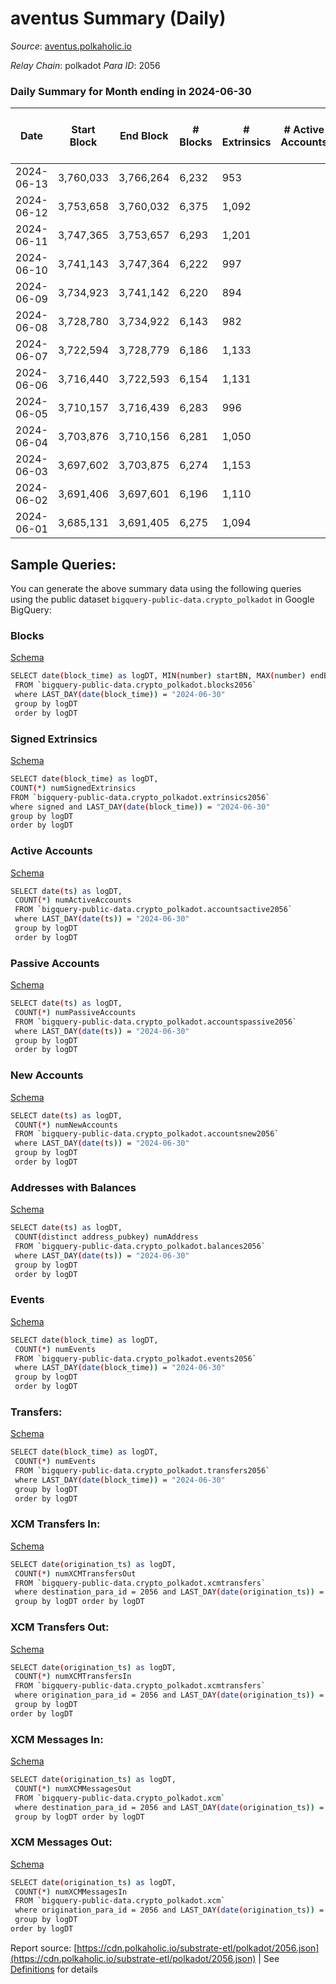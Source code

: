 # aventus Summary (Daily)

_Source_: [aventus.polkaholic.io](https://aventus.polkaholic.io)

*Relay Chain*: polkadot
*Para ID*: 2056



### Daily Summary for Month ending in 2024-06-30


| Date    | Start Block | End Block | # Blocks | # Extrinsics | # Active Accounts | # Passive Accounts | # New Accounts | # Addresses | # Events  | # Transfers ($USD) | # XCM Transfers In ($USD) | # XCM Transfers Out ($USD) | # XCM In | # XCM Out | Issues |
|---------|-------------|-----------|----------|--------------|-------------------|--------------------|----------------|-------------|-----------|--------------------|---------------------------|----------------------------|----------|-----------|--------|
| 2024-06-13 | 3,760,033 | 3,766,264 | 6,232 | 953 |  |  |  |  | 19,985 | 1,333  |   |   |  |  |  |
| 2024-06-12 | 3,753,658 | 3,760,032 | 6,375 | 1,092 |  |  |  |  | 21,194 | 1,472  |   |   |  |  |  |
| 2024-06-11 | 3,747,365 | 3,753,657 | 6,293 | 1,201 |  |  |  |  | 21,013 | 1,201  |   |   |  |  |  |
| 2024-06-10 | 3,741,143 | 3,747,364 | 6,222 | 997 |  |  |  |  | 20,229 | 1,377  |   |   |  |  |  |
| 2024-06-09 | 3,734,923 | 3,741,142 | 6,220 | 894 |  |  |  |  | 19,485 | 1,274  |   |   |  |  |  |
| 2024-06-08 | 3,728,780 | 3,734,922 | 6,143 | 982 |  |  |  |  | 20,003 | 1,362  |   |   |  |  |  |
| 2024-06-07 | 3,722,594 | 3,728,779 | 6,186 | 1,133 |  |  |  |  | 21,117 | 1,513  |   |   |  |  |  |
| 2024-06-06 | 3,716,440 | 3,722,593 | 6,154 | 1,131 |  |  |  |  | 21,033 | 1,511  |   |   |  |  |  |
| 2024-06-05 | 3,710,157 | 3,716,439 | 6,283 | 996 |  |  |  |  | 20,382 | 1,374  |   |   |  |  |  |
| 2024-06-04 | 3,703,876 | 3,710,156 | 6,281 | 1,050 |  |  |  |  | 20,704 | 1,430  |   |   |  |  |  |
| 2024-06-03 | 3,697,602 | 3,703,875 | 6,274 | 1,153 |  |  |  |  | 21,070 | 1,337  |   |   |  |  |  |
| 2024-06-02 | 3,691,406 | 3,697,601 | 6,196 | 1,110 |  |  |  |  | 20,998 | 1,491  |   |   |  |  |  |
| 2024-06-01 | 3,685,131 | 3,691,405 | 6,275 | 1,094 |  |  |  |  | 20,999 | 1,464  |   |   |  |  |  |

## Sample Queries:
You can generate the above summary data using the following queries using the public dataset `bigquery-public-data.crypto_polkadot` in Google BigQuery:


### Blocks 

[Schema](https://github.com/colorfulnotion/substrate-etl/blob/main/schema/blocks.json)

```bash
SELECT date(block_time) as logDT, MIN(number) startBN, MAX(number) endBN, COUNT(*) numBlocks 
 FROM `bigquery-public-data.crypto_polkadot.blocks2056`  
 where LAST_DAY(date(block_time)) = "2024-06-30" 
 group by logDT 
 order by logDT
```

### Signed Extrinsics 

[Schema](https://github.com/colorfulnotion/substrate-etl/blob/main/schema/extrinsics.json)

```bash
SELECT date(block_time) as logDT, 
COUNT(*) numSignedExtrinsics 
FROM `bigquery-public-data.crypto_polkadot.extrinsics2056`  
where signed and LAST_DAY(date(block_time)) = "2024-06-30" 
group by logDT 
order by logDT
```

### Active Accounts 

[Schema](https://github.com/colorfulnotion/substrate-etl/blob/main/schema/accountsactive.json)

```bash
SELECT date(ts) as logDT, 
 COUNT(*) numActiveAccounts 
 FROM `bigquery-public-data.crypto_polkadot.accountsactive2056` 
 where LAST_DAY(date(ts)) = "2024-06-30" 
 group by logDT 
 order by logDT
```

### Passive Accounts 

[Schema](https://github.com/colorfulnotion/substrate-etl/blob/main/schema/accountspassive.json)

```bash
SELECT date(ts) as logDT, 
 COUNT(*) numPassiveAccounts 
 FROM `bigquery-public-data.crypto_polkadot.accountspassive2056` 
 where LAST_DAY(date(ts)) = "2024-06-30" 
 group by logDT 
 order by logDT
```

### New Accounts 

[Schema](https://github.com/colorfulnotion/substrate-etl/blob/main/schema/accountsnew.json)

```bash
SELECT date(ts) as logDT, 
 COUNT(*) numNewAccounts 
 FROM `bigquery-public-data.crypto_polkadot.accountsnew2056` 
 where LAST_DAY(date(ts)) = "2024-06-30" 
 group by logDT
 order by logDT
```

### Addresses with Balances 

[Schema](https://github.com/colorfulnotion/substrate-etl/blob/main/schema/balances.json)

```bash
SELECT date(ts) as logDT,
 COUNT(distinct address_pubkey) numAddress 
 FROM `bigquery-public-data.crypto_polkadot.balances2056` 
 where LAST_DAY(date(ts)) = "2024-06-30" 
 group by logDT 
 order by logDT
```

### Events 

[Schema](https://github.com/colorfulnotion/substrate-etl/blob/main/schema/events.json)

```bash
SELECT date(block_time) as logDT, 
 COUNT(*) numEvents 
 FROM `bigquery-public-data.crypto_polkadot.events2056` 
 where LAST_DAY(date(block_time)) = "2024-06-30" 
 group by logDT 
 order by logDT
```

### Transfers:

[Schema](https://github.com/colorfulnotion/substrate-etl/blob/main/schema/transfers.json)

```bash
SELECT date(block_time) as logDT, 
 COUNT(*) numEvents 
 FROM `bigquery-public-data.crypto_polkadot.transfers2056` 
 where LAST_DAY(date(block_time)) = "2024-06-30" 
 group by logDT 
 order by logDT
```

### XCM Transfers In: 

[Schema](https://github.com/colorfulnotion/substrate-etl/blob/main/schema/xcmtransfers.json)

```bash
SELECT date(origination_ts) as logDT, 
 COUNT(*) numXCMTransfersOut 
 FROM `bigquery-public-data.crypto_polkadot.xcmtransfers` 
 where destination_para_id = 2056 and LAST_DAY(date(origination_ts)) = "2024-06-30" 
 group by logDT order by logDT
```

### XCM Transfers Out: 

[Schema](https://github.com/colorfulnotion/substrate-etl/blob/main/schema/xcmtransfers.json)

```bash
SELECT date(origination_ts) as logDT, 
 COUNT(*) numXCMTransfersIn 
 FROM `bigquery-public-data.crypto_polkadot.xcmtransfers` 
 where origination_para_id = 2056 and LAST_DAY(date(origination_ts)) = "2024-06-30" 
 group by logDT 
order by logDT
```

### XCM Messages In: 

[Schema](https://github.com/colorfulnotion/substrate-etl/blob/main/schema/xcm.json)

```bash
SELECT date(origination_ts) as logDT, 
 COUNT(*) numXCMMessagesOut 
 FROM `bigquery-public-data.crypto_polkadot.xcm` 
 where destination_para_id = 2056 and LAST_DAY(date(origination_ts)) = "2024-06-30" 
 group by logDT order by logDT
```

### XCM Messages Out: 

[Schema](https://github.com/colorfulnotion/substrate-etl/blob/main/schema/xcm.json)

```bash
SELECT date(origination_ts) as logDT, 
 COUNT(*) numXCMMessagesIn 
 FROM `bigquery-public-data.crypto_polkadot.xcm` 
 where origination_para_id = 2056 and LAST_DAY(date(origination_ts)) = "2024-06-30" 
 group by logDT 
order by logDT
```


Report source: [https://cdn.polkaholic.io/substrate-etl/polkadot/2056.json](https://cdn.polkaholic.io/substrate-etl/polkadot/2056.json) | See [Definitions](/DEFINITIONS.md) for details
